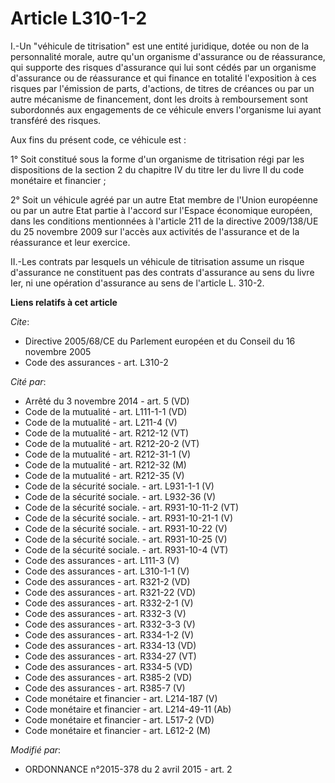 # Article L310-1-2

I.-Un "véhicule de titrisation" est une entité juridique, dotée ou non de la personnalité morale, autre qu'un organisme
d'assurance ou de réassurance, qui supporte des risques d'assurance qui lui sont cédés par un organisme d'assurance ou de
réassurance et qui finance en totalité l'exposition à ces risques par l'émission de parts, d'actions, de titres de créances
ou par un autre mécanisme de financement, dont les droits à remboursement sont subordonnés aux engagements de ce véhicule
envers l'organisme lui ayant transféré des risques. 

Aux fins du présent code, ce véhicule est : 

1° Soit constitué sous la forme d'un organisme de titrisation régi par les dispositions de la section 2 du chapitre IV du
titre Ier du livre II du code monétaire et financier ; 

2° Soit un véhicule agréé par un autre Etat membre de l'Union européenne ou par un autre Etat partie à l'accord sur l'Espace
économique européen, dans les conditions mentionnées à l'article 211 de la directive 2009/138/UE du 25 novembre 2009 sur
l'accès aux activités de l'assurance et de la réassurance et leur exercice. 

II.-Les contrats par lesquels un véhicule de titrisation assume un risque d'assurance ne constituent pas des contrats
d'assurance au sens du livre Ier, ni une opération d'assurance au sens de l'article L. 310-2.

**Liens relatifs à cet article**

_Cite_:

  - Directive 2005/68/CE du Parlement européen et du Conseil du 16 novembre 2005
  - Code des assurances - art. L310-2

_Cité par_:

  - Arrêté du 3 novembre 2014 - art. 5 (VD)
  - Code de la mutualité - art. L111-1-1 (VD)
  - Code de la mutualité - art. L211-4 (V)
  - Code de la mutualité - art. R212-12 (VT)
  - Code de la mutualité - art. R212-20-2 (VT)
  - Code de la mutualité - art. R212-31-1 (V)
  - Code de la mutualité - art. R212-32 (M)
  - Code de la mutualité - art. R212-35 (V)
  - Code de la sécurité sociale. - art. L931-1-1 (V)
  - Code de la sécurité sociale. - art. L932-36 (V)
  - Code de la sécurité sociale. - art. R931-10-11-2 (VT)
  - Code de la sécurité sociale. - art. R931-10-21-1 (V)
  - Code de la sécurité sociale. - art. R931-10-22 (V)
  - Code de la sécurité sociale. - art. R931-10-25 (V)
  - Code de la sécurité sociale. - art. R931-10-4 (VT)
  - Code des assurances - art. L111-3 (V)
  - Code des assurances - art. L310-1-1 (V)
  - Code des assurances - art. R321-2 (VD)
  - Code des assurances - art. R321-22 (VD)
  - Code des assurances - art. R332-2-1 (V)
  - Code des assurances - art. R332-3 (V)
  - Code des assurances - art. R332-3-3 (V)
  - Code des assurances - art. R334-1-2 (V)
  - Code des assurances - art. R334-13 (VD)
  - Code des assurances - art. R334-27 (VT)
  - Code des assurances - art. R334-5 (VD)
  - Code des assurances - art. R385-2 (VD)
  - Code des assurances - art. R385-7 (V)
  - Code monétaire et financier - art. L214-187 (V)
  - Code monétaire et financier - art. L214-49-11 (Ab)
  - Code monétaire et financier - art. L517-2 (VD)
  - Code monétaire et financier - art. L612-2 (M)

_Modifié par_:

  - ORDONNANCE n°2015-378 du 2 avril 2015 - art. 2
